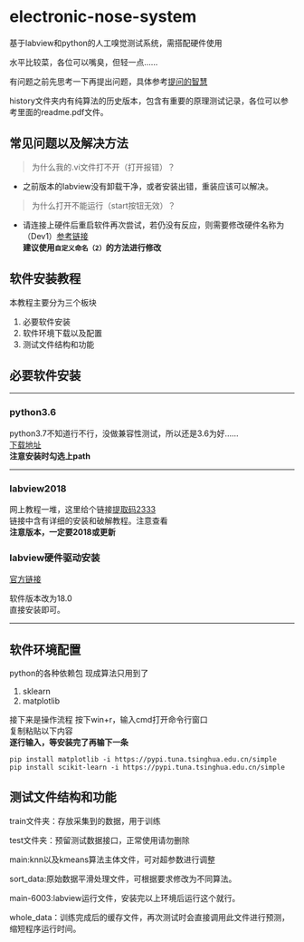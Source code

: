 # electronic-nose-system
基于labview和python的人工嗅觉测试系统，需搭配硬件使用

水平比较菜，各位可以嘴臭，但轻一点……

有问题之前先思考一下再提出问题，具体参考[提问的智慧](https://github.com/ryanhanwu/How-To-Ask-Questions-The-Smart-Way)  

history文件夹内有纯算法的历史版本，包含有重要的原理测试记录，各位可以参考里面的readme.pdf文件。

## 常见问题以及解决方法
>为什么我的.vi文件打不开（打开报错）？
* 之前版本的labview没有卸载干净，或者安装出错，重装应该可以解决。

>为什么打开不能运行（start按钮无效）？
* 请连接上硬件后重启软件再次尝试，若仍没有反应，则需要修改硬件名称为（Dev1）[参考链接](https://jingyan.baidu.com/article/8cdccae90882f9315413cdfb.html)  
**建议使用`自定义命名（2）`的方法进行修改**


## 软件安装教程

本教程主要分为三个板块
1. 必要软件安装
2. 软件环境下载以及配置
3. 测试文件结构和功能

## 必要软件安装
---  
### python3.6
python3.7不知道行不行，没做兼容性测试，所以还是3.6为好……  
[下载地址](https://www.python.org/)  
**注意安装时勾选上path**  

---  


### labview2018
网上教程一堆，这里给个链接[提取码2333](https://pan.baidu.com/s/1Gmcm8GtB_m1Z47FB9IOPaA)  
链接中含有详细的安装和破解教程。注意查看  
**注意版本，一定要2018或更新**

### labview硬件驱动安装
[官方链接](https://www.ni.com/zh-cn/support/downloads/drivers/download.ni-daqmx.html#325032)
  
软件版本改为18.0  
直接安装即可。

---


## 软件环境配置
python的各种依赖包
现成算法只用到了
1. sklearn
2. matplotlib

接下来是操作流程
按下win+r，输入cmd打开命令行窗口  
复制粘贴以下内容   
**逐行输入，等安装完了再输下一条**
```
pip install matplotlib -i https://pypi.tuna.tsinghua.edu.cn/simple
pip install scikit-learn -i https://pypi.tuna.tsinghua.edu.cn/simple
```

## 测试文件结构和功能  
train文件夹：存放采集到的数据，用于训练  

test文件夹：预留测试数据接口，正常使用请勿删除  

main:knn以及kmeans算法主体文件，可对超参数进行调整  

sort_data:原始数据平滑处理文件，可根据要求修改为不同算法。  

main-6003:labview运行文件，安装完以上环境后运行这个就行。  

whole_data：训练完成后的缓存文件，再次测试时会直接调用此文件进行预测，缩短程序运行时间。
